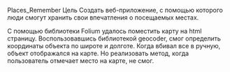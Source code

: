 Places_Remember
Цель
Создать веб-приложение, с помощью которого люди смогут хранить свои впечатления о посещаемых
местах.

С помощью библиотеки Folium удалось поместить карту на html страницу. Воспользовавшись библиотекой geocoder, смог определить координаты объекта по широте и долготе. Когда вбивал все в ручную, объект отображался на карте. Но реализовать метод, когда пользователь отмечает место на карте, не смог. 
